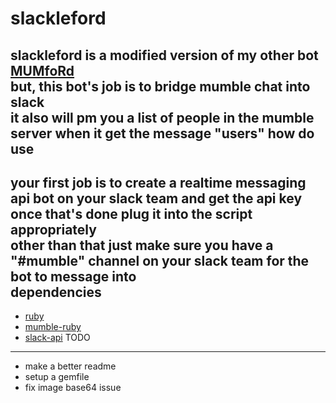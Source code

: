 # slackleford
slackleford is a modified version of my other bot [MUMfoRd](https://github.com/HuggableSquare/MUIMfoRd)  
but, this bot's job is to bridge mumble chat into slack  
it also will pm you a list of people in the mumble server when it get the message "users"
how do use
---------
your first job is to create a realtime messaging api bot on your slack team and get the api key  
once that's done plug it into the script appropriately  
other than that just make sure you have a "#mumble" channel on your slack team for the bot to message into  
dependencies
---------
- [ruby](https://www.ruby-lang.org/en/)
- [mumble-ruby](https://github.com/mattvperry/mumble-ruby)
- [slack-api](https://github.com/aki017/slack-ruby-gem)
TODO
----
- make a better readme
- setup a gemfile
- fix image base64 issue
